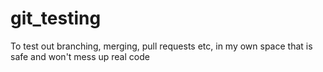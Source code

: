 # git_testing
To test out branching, merging, pull requests etc, in my own space that is safe and won't mess up real code
